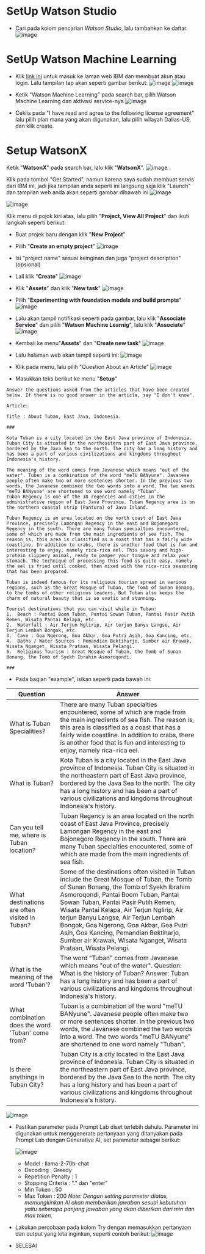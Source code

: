 # SetUp Watson Studio
* Cari pada kolom pencarian _Watson Studio_, lalu tambahkan ke daftar.
  ![image](https://github.com/mslthn/Pembuatan-ViTu-Chatbot-dengan-Generative-AI-WatsonX-dan-Watson-Assistant/assets/145754405/0c1cdbce-438e-4b33-a444-be5ea3218de1)


# SetUp Watson Machine Learning

* Klik [link ini](https://cloud.ibm.com/) untuk masuk ke laman web IBM dan membuat akun atau login. Lalu tampilan tap akan seperti gambar berikut:
![image](https://github.com/mslthn/Build-Generative-Virtual-Assistant-IBM-Watsonx/assets/75915809/2eca1288-635c-48e2-bab3-7126bcd55453)
![image](https://github.com/mslthn/Build-Generative-Virtual-Assistant-IBM-Watsonx/assets/75915809/2bc8116f-2d0d-4e9a-94ad-e85aad1ed9a5)

* Ketik "Watson Machine Learning" pada search bar, pilih Watson Machine Learning dan aktivasi service-nya
![image](https://github.com/mslthn/Build-Generative-Virtual-Assistant-IBM-Watsonx/assets/75915809/db1d4edc-8120-4d2a-af5a-43ee97b07d11)

* Ceklis pada "I have read and agree to the following license agreement" lalu pilih plan mana yang akan digunakan, lalu pilih wilayah Dallas-US, dan klik create.

# Setup WatsonX

Ketik "**WatsonX**" pada search bar, lalu klik "**WatsonX**".
![image](https://github.com/mslthn/Build-Generative-Virtual-Assistant-IBM-Watsonx/assets/75915809/31d5a467-7f1b-4d51-9f3e-bed4101dd345)

Klik pada tombol "Get Started", namun karena saya sudah membuat servis dari IBM ini, jadi jika tampilan anda seperti ini langsung saja klik "Launch" dan tampilan web anda akan seperti gambar dibawah ini
![image](https://github.com/mslthn/Build-Generative-Virtual-Assistant-IBM-Watsonx/assets/75915809/bb33f944-59f0-4d8a-ae69-a15d34f42b53)

![image](https://github.com/mslthn/Build-Generative-Virtual-Assistant-IBM-Watsonx/assets/75915809/86b418c8-072b-4180-9175-bc2c5b83101c)

Klik menu di pojok kiri atas, lalu pilih "**Project, View All Project**" dan ikuti langkah seperti berikut:
* Buat projek baru dengan klik "**New Project**"
* Pilih "**Create an empty project**"
  ![image](https://github.com/mslthn/Build-Generative-Virtual-Assistant-IBM-Watsonx/assets/75915809/a54a5b28-3117-4e8f-9530-1d8136901809)

* Isi "project name" sesuai keinginan dan juga "project description" (opsional)
* Lali klik "**Create**"
  ![image](https://github.com/mslthn/Build-Generative-Virtual-Assistant-IBM-Watsonx/assets/75915809/7ca9f151-b55a-49e6-a3f8-8a59c46fd8fa)

* Klik "**Assets**" dan klik "**New task**"
  ![image](https://github.com/mslthn/Build-Generative-Virtual-Assistant-IBM-Watsonx/assets/75915809/5616fa6b-89a2-4678-9e00-b643da88e77c)

* Pilih "**Experimenting with foundation models and build prompts**"
  ![image](https://github.com/mslthn/Build-Generative-Virtual-Assistant-IBM-Watsonx/assets/75915809/85b1ee94-5bfb-4f76-b8fc-fccd17412e50)

* Lalu akan tampil notifikasi seperti pada gambar, lalu klik "**Associate Service**" dan pilih "**Watson Machine Learnig**", lalu klik "**Associate**"
  ![image](https://github.com/mslthn/Build-Generative-Virtual-Assistant-IBM-Watsonx/assets/75915809/3de091cb-aa91-4e32-a4b3-2ec238ab5444)

* Kembali ke menu"**Assets**" dan "**Create new task**"
  ![image](https://github.com/mslthn/Build-Generative-Virtual-Assistant-IBM-Watsonx/assets/75915809/0d554fcb-ed68-4a69-a399-dd1a67c56cc3)

* Lalu halaman web akan tampil seperti ini:
  ![image](https://github.com/mslthn/Build-Generative-Virtual-Assistant-IBM-Watsonx/assets/75915809/61f19b35-f18e-4747-8c38-5e8280c40b5f)

* Klik pada menu, lalu pilih "Question About an Article"
  ![image](https://github.com/mslthn/Build-Generative-Virtual-Assistant-IBM-Watsonx/assets/75915809/0acdf35a-1ee9-45c4-b0f3-0071b45f68a8)


* Masukkan teks berikut ke menu "**Setup**"
```
Answer the questions asked from the articles that have been created below. If there is no good answer in the article, say "I don't know".

Article: 

Title : About Tuban, East Java, Indonesia.

###

Kota Tuban is a city located in the East Java province of Indonesia. Tuban City is situated in the northeastern part of East Java province, bordered by the Java Sea to the north. The city has a long history and has been a part of various civilizations and kingdoms throughout Indonesia's history.

The meaning of the word comes from Javanese which means "out of the water". Tuban is a combination of the word "meTU BANyune". Javanese people often make two or more sentences shorter. In the previous two words, the Javanese combined the two words into a word. The two words "meTU BANyune" are shortened to one word namely "Tuban".
Tuban Regency is one of the 38 regencies and cities in the administrative region of East Java Province. Tuban Regency area is on the northern coastal strip (Pantura) of Java Island.

Tuban Regency is an area located on the north coast of East Java Province, precisely Lamongan Regency in the east and Bojonegoro Regency in the south. There are many Tuban specialties encountered, some of which are made from the main ingredients of sea fish. The reason is, this area is classified as a coast that has a fairly wide coastline. In addition to crabs, there is another food that is fun and interesting to enjoy, namely rica-rica eel. This savory and high-protein slippery animal, ready to pamper your tongue and relax your stomach. The technique of processing this food is quite easy, namely the eel is fried until cooked, then mixed with the rica-rica seasoning that has been prepared.

Tuban is indeed famous for its religious tourism spread in various regions, such as the Great Mosque of Tuban, the Tomb of Sunan Bonang, to the tombs of other religious leaders. But Tuban also keeps the charm of natural beauty that is so exotic and stunning.

Tourist destinations that you can visit while in Tuban: 
1.	Beach : Pantai Boom Tuban, Pantai Sowan Tuban, Pantai Pasir Putih Remen, Wisata Pantai Kelapa, etc.
2.	Waterfall : Air Terjun Nglirip, Air terjun Banyu Langse, Air Terjun Lembah Bongok, etc.
3.	Cave : Goa Ngerong, Goa Akbar, Goa Putri Asih, Goa Kancing, etc.
4.	Baths / Water Sources : Pemandian Bektiharjo, Sumber air Krawak, Wisata Nganget, Wisata Prataan, Wisata Pelangi.
5.	Religious Tourism : Great Mosque of Tuban, the Tomb of Sunan Bonang, the Tomb of Syekh Ibrahim Asmoroqondi.

###
```
* Pada bagian "example", isikan seperti pada bawah ini:
  
| Question                   | Answer                                                                                                                                |
|----------------------------|---------------------------------------------------------------------------------------------------------------------------------------|
| What is Tuban Specialities?       | There are many Tuban specialties encountered, some of which are made from the main ingredients of sea fish. The reason is, this area is classified as a coast that has a fairly wide coastline. In addition to crabs, there is another food that is fun and interesting to enjoy, namely rica-rica eel. |
| What is Tuban? | Kota Tuban is a city located in the East Java province of Indonesia. Tuban City is situated in the northeastern part of East Java province, bordered by the Java Sea to the north. The city has a long history and has been a part of various civilizations and kingdoms throughout Indonesia's history. |
| Can you tell me, where is Tuban location? | Tuban Regency is an area located on the north coast of East Java Province, precisely Lamongan Regency in the east and Bojonegoro Regency in the south. There are many Tuban specialties encountered, some of which are made from the main ingredients of sea fish. |
| What destinations are often visited in Tuban? | Some of the destinations often visited in Tuban include the Great Mosque of Tuban, the Tomb of Sunan Bonang, the Tomb of Syekh Ibrahim Asmoroqondi, Pantai Boom Tuban, Pantai Sowan Tuban, Pantai Pasir Putih Remen, Wisata Pantai Kelapa, Air Terjun Nglirip, Air terjun Banyu Langse, Air Terjun Lembah Bongok, Goa Ngerong, Goa Akbar, Goa Putri Asih, Goa Kancing, Pemandian Bektiharjo, Sumber air Krawak, Wisata Nganget, Wisata Prataan, Wisata Pelangi. |
| What is the meaning of the word 'Tuban'? | The word "Tuban" comes from Javanese which means "out of the water". Question: What is the history of Tuban? Answer: Tuban has a long history and has been a part of various civilizations and kingdoms throughout Indonesia's history. |
| What combination does the word 'Tuban' come from? | Tuban is a combination of the word "meTU BANyune". Javanese people often make two or more sentences shorter. In the previous two words, the Javanese combined the two words into a word. The two words "meTU BANyune" are shortened to one word namely "Tuban". |
| Is there anythings in Tuban City? | Tuban City is a city located in the East Java province of Indonesia. Tuban City is situated in the northeastern part of East Java province, bordered by the Java Sea to the north. The city has a long history and has been a part of various civilizations and kingdoms throughout Indonesia's history. |

![image](https://github.com/mslthn/Pembuatan-ViTu-Chatbot-dengan-Generative-AI-WatsonX-dan-Watson-Assistant/assets/145754405/8831d545-13db-4c64-9ec5-7524fed3945c)

* Pastikan parameter pada Prompt Lab diset terlebih dahulu. Parameter ini digunakan untuk menggenerate pertanyaan yang ditanyakan pada Prompt Lab dengan Generative AI, set parameter sebagai berikut:

  ![image](https://github.com/mslthn/Pembuatan-ViTu-Chatbot-dengan-Generative-AI-WatsonX-dan-Watson-Assistant/assets/145754405/42b4ae7d-4caa-49ba-8a28-3202129a5fbb)
  - Model : llama-2-70b-chat
  - Decoding : Greedy
  - Repetition Penalty : 1
  - Stopping Criteria : "." dan "enter"
  - Min Token : 50
  - Max Token : 200
_Note: Dengan setting parameter diatas, memungkinkan AI akan memberikan jawaban sesuai kebutuhan yaitu seberapa panjang jawaban yang akan diberikan dari min dan max token._

* Lakukan percobaan pada kolom Try dengan memasukkan pertanyaan dan output yang kita inginkan, seperti contoh berikut:
  ![image](https://github.com/mslthn/Pembuatan-ViTu-Chatbot-dengan-Generative-AI-WatsonX-dan-Watson-Assistant/assets/145754405/ef59af2f-c3d1-44c8-9ca0-a4891f4d0694)

* SELESAI

    
